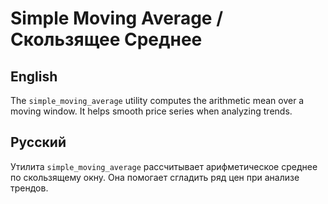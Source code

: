 # Simple Moving Average / Скользящее Среднее

## English
The `simple_moving_average` utility computes the arithmetic mean over a moving window.
It helps smooth price series when analyzing trends.

## Русский
Утилита `simple_moving_average` рассчитывает арифметическое среднее по скользящему окну.
Она помогает сгладить ряд цен при анализе трендов.
